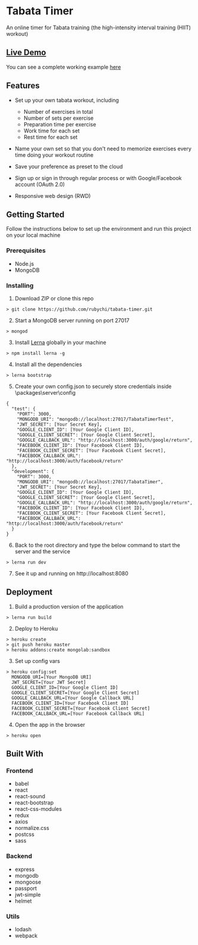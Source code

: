 # Tabata Timer

An online timer for Tabata training (the high-intensity interval training (HIIT) workout)

## [Live Demo](https://tabata-timer.herokuapp.com)

You can see a complete working example [here](https://tabata-timer.herokuapp.com)

## Features

* Set up your own tabata workout, including

  * Number of exercises in total
  * Number of sets per exercise
  * Preparation time per exercise
  * Work time for each set
  * Rest time for each set

* Name your own set so that you don't need to memorize exercises every time doing your workout routine

* Save your preference as preset to the cloud

* Sign up or sign in through regular process or with Google/Facebook account (OAuth 2.0)

* Responsive web design (RWD)

## Getting Started

Follow the instructions below to set up the environment and run this project on your local machine

### Prerequisites

* Node.js
* MongoDB

### Installing

1. Download ZIP or clone this repo
```
> git clone https://github.com/rubychi/tabata-timer.git
```

2. Start a MongoDB server running on port 27017
```
> mongod
```

3. Install [Lerna](https://github.com/lerna/lerna) globally in your machine
```
> npm install lerna -g
```

4. Install all the dependencies
```
> lerna bootstrap
```

5. Create your own config.json to securely store credentials inside \packages\server\config
```
{
  "test": {
    "PORT": 3000,
    "MONGODB_URI": "mongodb://localhost:27017/TabataTimerTest",
    "JWT_SECRET": [Your Secret Key],
    "GOOGLE_CLIENT_ID": [Your Google Client ID],
    "GOOGLE_CLIENT_SECRET": [Your Google Client Secret],
    "GOOGLE_CALLBACK_URL": "http://localhost:3000/auth/google/return",
    "FACEBOOK_CLIENT_ID": [Your Facebook Client ID],
    "FACEBOOK_CLIENT_SECRET": [Your Facebook Client Secret],
    "FACEBOOK_CALLBACK_URL": "http://localhost:3000/auth/facebook/return"
  },
  "development": {
    "PORT": 3000,
    "MONGODB_URI": "mongodb://localhost:27017/TabataTimer",
    "JWT_SECRET": [Your Secret Key],
    "GOOGLE_CLIENT_ID": [Your Google Client ID],
    "GOOGLE_CLIENT_SECRET": [Your Google Client Secret],
    "GOOGLE_CALLBACK_URL": "http://localhost:3000/auth/google/return",
    "FACEBOOK_CLIENT_ID": [Your Facebook Client ID],
    "FACEBOOK_CLIENT_SECRET": [Your Facebook Client Secret],
    "FACEBOOK_CALLBACK_URL": "http://localhost:3000/auth/facebook/return"
  }
}

```

6. Back to the root directory and type the below command to start the server and the service
```
> lerna run dev
```

7. See it up and running on http://localhost:8080

## Deployment

1. Build a production version of the application
```
> lerna run build
```

2. Deploy to Heroku
```
> heroku create
> git push heroku master
> heroku addons:create mongolab:sandbox
```

3. Set up config vars
```
> heroku config:set
  MONGODB_URI=[Your MongoDB URI]
  JWT_SECRET=[Your JWT Secret]
  GOOGLE_CLIENT_ID=[Your Google Client ID]
  GOOGLE_CLIENT_SECRET=[Your Google Client Secret]
  GOOGLE_CALLBACK_URL=[Your Google Callback URL]
  FACEBOOK_CLIENT_ID=[Your Facebook Client ID]
  FACEBOOK_CLIENT_SECRET=[Your Facebook Client Secret]
  FACEBOOK_CALLBACK_URL=[Your Facebook Callback URL]
```

4. Open the app in the browser
```
> heroku open
```

## Built With

### Frontend

* babel
* react
* react-sound
* react-bootstrap
* react-css-modules
* redux
* axios
* normalize.css
* postcss
* sass

### Backend

* express
* mongodb
* mongoose
* passport
* jwt-simple
* helmet

### Utils

* lodash
* webpack
